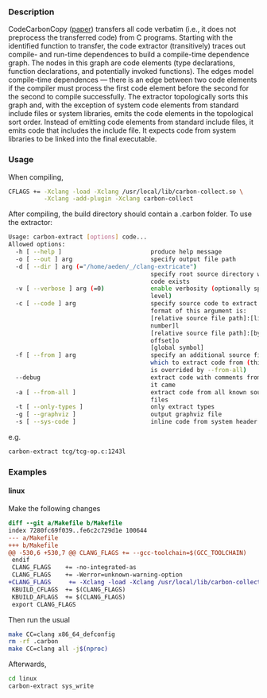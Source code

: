 ### Description
CodeCarbonCopy ([paper](https://people.csail.mit.edu/stelios/papers/codecarboncopy.pdf)) transfers all code verbatim (i.e., it does not preprocess the transferred code) from C programs. Starting with the identified function to transfer, the code extractor (transitively) traces out compile- and run-time dependences to build a compile-time dependence graph. The nodes in this graph are code elements (type declarations, function declarations, and potentially invoked functions). The edges model compile-time dependences — there is an edge between two code elements if the compiler must process the first code element before the second for the second to compile successfully. The extractor topologically sorts this graph and, with the exception of system code elements from standard include files or system libraries, emits the code elements in the topological sort order. Instead of emitting code elements from standard include files, it emits code that includes the include file. It expects code from system libraries to be linked into the final executable.

### Usage
When compiling,

```bash
CFLAGS += -Xclang -load -Xclang /usr/local/lib/carbon-collect.so \
          -Xclang -add-plugin -Xclang carbon-collect
```

After compiling, the build directory should contain a .carbon folder.  To use the extractor:

```bash
Usage: carbon-extract [options] code...
Allowed options:
  -h [ --help ]                         produce help message
  -o [ --out ] arg                      specify output file path
  -d [ --dir ] arg (="/home/aeden/_/clang-extricate")
                                        specify root source directory where
                                        code exists
  -v [ --verbose ] arg (=0)             enable verbosity (optionally specify
                                        level)
  -c [ --code ] arg                     specify source code to extract. the
                                        format of this argument is:
                                        [relative source file path]:[line
                                        number]l
                                        [relative source file path]:[byte
                                        offset]o
                                        [global symbol]
  -f [ --from ] arg                     specify an additional source file from
                                        which to extract code from (thisoption
                                        is overrided by --from-all)
  --debug                               extract code with comments from whence
                                        it came
  -a [ --from-all ]                     extract code from all known source
                                        files
  -t [ --only-types ]                   only extract types
  -g [ --graphviz ]                     output graphviz file
  -s [ --sys-code ]                     inline code from system header files
```
e.g.
```bash
carbon-extract tcg/tcg-op.c:1243l
```

### Examples

#### linux
Make the following changes
```diff
diff --git a/Makefile b/Makefile
index 7280fc69f039..fe6c2c729d1e 100644
--- a/Makefile
+++ b/Makefile
@@ -530,6 +530,7 @@ CLANG_FLAGS += --gcc-toolchain=$(GCC_TOOLCHAIN)
 endif
 CLANG_FLAGS    += -no-integrated-as
 CLANG_FLAGS    += -Werror=unknown-warning-option
+CLANG_FLAGS     += -Xclang -load -Xclang /usr/local/lib/carbon-collect.so -Xclang -add-plugin -Xclang carbon-collect -Xclang -plugin-arg-carbon-collect -Xclang /home/aeden/linux -Xclang -plugin-arg-carbon-collect -Xclang /home/aeden/linux
 KBUILD_CFLAGS  += $(CLANG_FLAGS)
 KBUILD_AFLAGS  += $(CLANG_FLAGS)
 export CLANG_FLAGS
```
Then run the usual
```bash
make CC=clang x86_64_defconfig
rm -rf .carbon
make CC=clang all -j$(nproc)
```
Afterwards,
```bash
cd linux
carbon-extract sys_write
```
